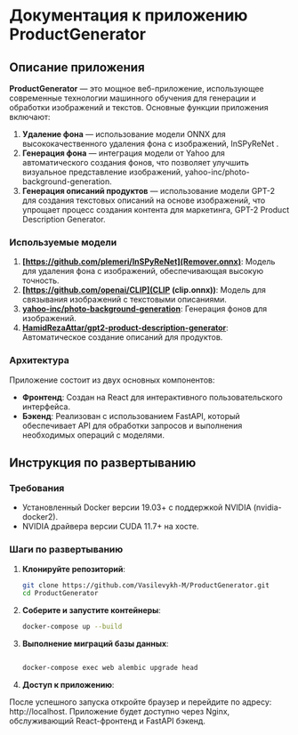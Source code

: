 # Документация к приложению ProductGenerator

## Описание приложения

**ProductGenerator** — это мощное веб-приложение, использующее современные технологии машинного обучения для генерации и обработки изображений и текстов. Основные функции приложения включают:

1. **Удаление фона** — использование модели ONNX для высококачественного удаления фона с изображений, InSPyReNet .
2. **Генерация фона** — интеграция модели от Yahoo для автоматического создания фонов, что позволяет улучшить визуальное представление изображений, yahoo-inc/photo-background-generation.
3. **Генерация описаний продуктов** — использование модели GPT-2 для создания текстовых описаний на основе изображений, что упрощает процесс создания контента для маркетинга, GPT-2 Product Description Generator.

### Используемые модели

1. **[https://github.com/plemeri/InSPyReNet](Remover.onnx)**: Модель для удаления фона с изображений, обеспечивающая высокую точность.
2. **[https://github.com/openai/CLIP](CLIP (clip.onnx))**: Модель для связывания изображений с текстовыми описаниями.
3. **[yahoo-inc/photo-background-generation](https://huggingface.co/yahoo-inc/photo-background-generation)**: Генерация фонов для изображений.
4. **[HamidRezaAttar/gpt2-product-description-generator](https://huggingface.co/HamidRezaAttar/gpt2-product-description-generator)**: Автоматическое создание описаний для продуктов.

### Архитектура

Приложение состоит из двух основных компонентов:

- **Фронтенд**: Создан на React для интерактивного пользовательского интерфейса.
- **Бэкенд**: Реализован с использованием FastAPI, который обеспечивает API для обработки запросов и выполнения необходимых операций с моделями.

## Инструкция по развертыванию

### Требования

- Установленный Docker версии 19.03+ с поддержкой NVIDIA (nvidia-docker2).
- NVIDIA драйвера версии CUDA 11.7+ на хосте.

### Шаги по развертыванию

1. **Клонируйте репозиторий**:

   ```bash
   git clone https://github.com/Vasilevykh-M/ProductGenerator.git
   cd ProductGenerator

2. **Соберите и запустите контейнеры**:

   ```bash
   docker-compose up --build


3. **Выполнение миграций базы данных**:


   ``` bash

   docker-compose exec web alembic upgrade head

4. **Доступ к приложению**:

После успешного запуска откройте браузер и перейдите по адресу: http://localhost. Приложение будет доступно через Nginx, обслуживающий React-фронтенд и FastAPI бэкенд.
